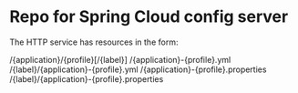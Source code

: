 # Repo for Spring Cloud config server

The HTTP service has resources in the form:

/{application}/{profile}[/{label}]
/{application}-{profile}.yml
/{label}/{application}-{profile}.yml
/{application}-{profile}.properties
/{label}/{application}-{profile}.properties

